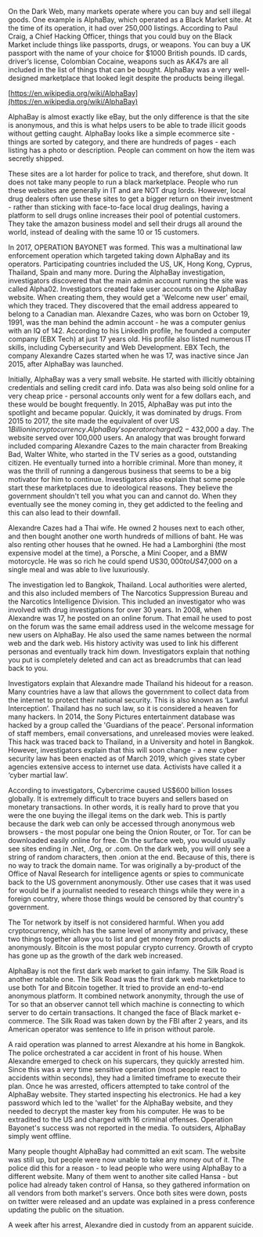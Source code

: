 On the Dark Web, many markets operate where you can buy and sell illegal goods. One example is AlphaBay, which operated as a Black Market site. At the time of its operation, it had over 250,000 listings. According to Paul Craig, a Chief Hacking Officer, things that you could buy on the Black Market include things like passports, drugs, or weapons. You can buy a UK passport with the name of your choice for $1000 British pounds. ID cards, driver’s license, Colombian Cocaine, weapons such as AK47s are all included in the list of things that can be bought. AlphaBay was a very well-designed marketplace that looked legit despite the products being illegal.

[https://en.wikipedia.org/wiki/AlphaBay](https://en.wikipedia.org/wiki/AlphaBay)

AlphaBay is almost exactly like eBay, but the only difference is that the site is anonymous, and this is what helps users to be able to trade illicit goods without getting caught. AlphaBay looks like a simple ecommerce site - things are sorted by category, and there are hundreds of pages - each listing has a photo or description. People can comment on how the item was secretly shipped.

These sites are a lot harder for police to track, and therefore, shut down. It does not take many people to run a black marketplace. People who run these websites are generally in IT and are NOT drug lords. However, local drug dealers often use these sites to get a bigger return on their investment - rather than sticking with face-to-face local drug dealings, having a platform to sell drugs online increases their pool of potential customers. They take the amazon business model and sell their drugs all around the world, instead of dealing with the same 10 or 15 customers.

In 2017, OPERATION BAYONET was formed. This was a multinational law enforcement operation which targeted taking down AlphaBay and its operators. Participating countries included the US, UK, Hong Kong, Cyprus, Thailand, Spain and many more. During the AlphaBay investigation, investigators discovered that the main admin account running the site was called Alpha02. Investigators created fake user accounts on the AlphaBay website. When creating them, they would get a 'Welcome new user' email, which they traced. They discovered that the email address appeared to belong to a Canadian man. Alexandre Cazes, who was born on October 19, 1991, was the man behind the admin account - he was a computer genius with an IQ of 142. According to his LinkedIn profile, he founded a computer company (EBX Tech) at just 17 years old. His profile also listed numerous IT skills, including Cybersecurity and Web Development. EBX Tech, the company Alexandre Cazes started when he was 17, was inactive since Jan 2015, after AlphaBay was launched.

Initially, AlphaBay was a very small website. He started with illicitly obtaining credentials and selling credit card info. Data was also being sold online for a very cheap price - personal accounts only went for a few dollars each, and these would be bought frequently. In 2015, AlphaBay was put into the spotlight and became popular. Quickly, it was dominated by drugs. From 2015 to 2017, the site made the equivalent of over US $1 Billion in cryptocurrency. AlphaBay's operator charged 2-4% commission fee on all transactions, earning about US$32,000 a day. The website served over 100,000 users. An analogy that was brought forward included comparing Alexandre Cazes to the main character from Breaking Bad, Walter White, who started in the TV series as a good, outstanding citizen. He eventually turned into a horrible criminal. More than money, it was the thrill of running a dangerous business that seems to be a big motivator for him to continue. Investigators also explain that some people start these marketplaces due to ideological reasons. They believe the government shouldn't tell you what you can and cannot do. When they eventually see the money coming in, they get addicted to the feeling and this can also lead to their downfall.

Alexandre Cazes had a Thai wife. He owned 2 houses next to each other, and then bought another one worth hundreds of millions of baht. He was also renting other houses that he owned. He had a Lamborghini (the most expensive model at the time), a Porsche, a Mini Cooper, and a BMW motorcycle. He was so rich he could spend US$30,000 to US$47,000 on a single meal and was able to live luxuriously.

The investigation led to Bangkok, Thailand. Local authorities were alerted, and this also included members of The Narcotics Suppression Bureau and the Narcotics Intelligence Division. This included an investigator who was involved with drug investigations for over 30 years. In 2008, when Alexandre was 17, he posted on an online forum. That email he used to post on the forum was the same email address used in the welcome message for new users on AlphaBay. He also used the same names between the normal web and the dark web. His history activity was used to link his different personas and eventually track him down. Investigators explain that nothing you put is completely deleted and can act as breadcrumbs that can lead back to you.

Investigators explain that Alexandre made Thailand his hideout for a reason. Many countries have a law that allows the government to collect data from the internet to protect their national security. This is also known as ‘Lawful Interception’. Thailand has no such law, so it is considered a heaven for many hackers. In 2014, the Sony Pictures entertainment database was hacked by a group called the 'Guardians of the peace'. Personal information of staff members, email conversations, and unreleased movies were leaked. This hack was traced back to Thailand, in a University and hotel in Bangkok. However, investigators explain that this will soon change - a new cyber security law has been enacted as of March 2019, which gives state cyber agencies extensive access to internet use data. Activists have called it a ‘cyber martial law’.

According to investigators, Cybercrime caused US$600 billion losses globally. It is extremely difficult to trace buyers and sellers based on monetary transactions. In other words, it is really hard to prove that you were the one buying the illegal items on the dark web. This is partly because the dark web can only be accessed through anonymous web browsers - the most popular one being the Onion Router, or Tor. Tor can be downloaded easily online for free. On the surface web, you would usually see sites ending in .Net, .Org, or .com. On the dark web, you will only see a string of random characters, then .onion at the end. Because of this, there is no way to track the domain name. Tor was originally a by-product of the Office of Naval Research for intelligence agents or spies to communicate back to the US government anonymously. Other use cases that it was used for would be if a journalist needed to research things while they were in a foreign country, where those things would be censored by that country's government.

The Tor network by itself is not considered harmful. When you add cryptocurrency, which has the same level of anonymity and privacy, these two things together allow you to list and get money from products all anonymously. Bitcoin is the most popular crypto currency. Growth of crypto has gone up as the growth of the dark web increased.

AlphaBay is not the first dark web market to gain infamy. The Silk Road is another notable one. The Silk Road was the first dark web marketplace to use both Tor and Bitcoin together. It tried to provide an end-to-end anonymous platform. It combined network anonymity, through the use of Tor so that an observer cannot tell which machine is connecting to which server to do certain transactions. It changed the face of Black market e-commerce. The Silk Road was taken down by the FBI after 2 years, and its American operator was sentence to life in prison without parole.

A raid operation was planned to arrest Alexandre at his home in Bangkok. The police orchestrated a car accident in front of his house. When Alexandre emerged to check on his supercars, they quickly arrested him. Since this was a very time sensitive operation (most people react to accidents within seconds), they had a limited timeframe to execute their plan. Once he was arrested, officers attempted to take control of the AlphaBay website. They started inspecting his electronics. He had a key password which led to the 'wallet' for the AlphaBay website, and they needed to decrypt the master key from his computer. He was to be extradited to the US and charged with 16 criminal offenses. Operation Bayonet's success was not reported in the media. To outsiders, AlphaBay simply went offline.

Many people thought AlphaBay had committed an exit scam. The website was still up, but people were now unable to take any money out of it. The police did this for a reason - to lead people who were using AlphaBay to a different website. Many of them went to another site called Hansa - but police had already taken control of Hansa, so they gathered information on all vendors from both market's servers. Once both sites were down, posts on twitter were released and an update was explained in a press conference updating the public on the situation.

A week after his arrest, Alexandre died in custody from an apparent suicide.